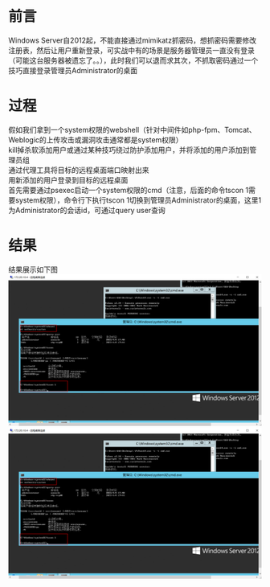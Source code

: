 # 前言
Windows Server自2012起，不能直接通过mimikatz抓密码，想抓密码需要修改注册表，然后让用户重新登录，可实战中有的场景是服务器管理员一直没有登录（可能这台服务器被遗忘了。。），此时我们可以退而求其次，不抓取密码通过一个技巧直接登录管理员Administrator的桌面

# 过程
假如我们拿到一个system权限的webshell（针对中间件如php-fpm、Tomcat、Weblogic的上传攻击或漏洞攻击通常都是system权限）  
kill掉杀软添加用户或通过某种技巧绕过防护添加用户，并将添加的用户添加到管理员组  
通过代理工具将目标的远程桌面端口映射出来  
用新添加的用户登录到目标的远程桌面  
首先需要通过psexec启动一个system权限的cmd（注意，后面的命令tscon 1需要system权限），命令行下执行tscon 1切换到管理员Administrator的桌面，这里1为Administrator的会话id，可通过query user查询  

# 结果
结果展示如下图  
![pic](./pic/01.png)  
![pic](./pic/01.png)  